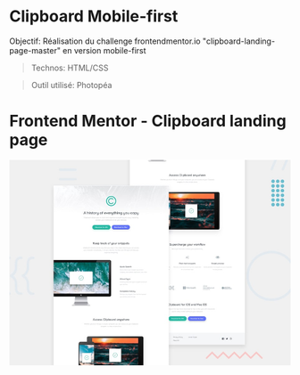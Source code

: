 # Clipboard Mobile-first

Objectif: Réalisation du challenge frontendmentor.io "clipboard-landing-page-master" en version mobile-first

> Technos: HTML/CSS

> Outil utilisé: Photopéa

# Frontend Mentor - Clipboard landing page

![Design preview for the Clipboard landing page coding challenge](./src/design/desktop-preview.jpg)